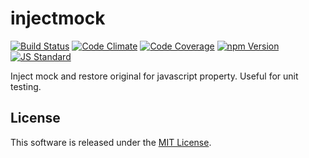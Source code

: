 injectmock
==========

<!---
This file is generated by ape-tmpl. Do not update manually.
--->

<!-- Badge Start -->
<a name="badges"></a>

[![Build Status][bd_travis_shield_url]][bd_travis_url]
[![Code Climate][bd_codeclimate_shield_url]][bd_codeclimate_url]
[![Code Coverage][bd_codeclimate_coverage_shield_url]][bd_codeclimate_url]
[![npm Version][bd_npm_shield_url]][bd_npm_url]
[![JS Standard][bd_standard_shield_url]][bd_standard_url]

[bd_repo_url]: https://github.com/okunishinishi/node-injectmock
[bd_travis_url]: http://travis-ci.org/okunishinishi/node-injectmock
[bd_travis_shield_url]: http://img.shields.io/travis/okunishinishi/node-injectmock.svg?style=flat
[bd_license_url]: https://github.com/okunishinishi/node-injectmock/blob/master/LICENSE
[bd_codeclimate_url]: http://codeclimate.com/github/okunishinishi/node-injectmock
[bd_codeclimate_shield_url]: http://img.shields.io/codeclimate/github/okunishinishi/node-injectmock.svg?style=flat
[bd_codeclimate_coverage_shield_url]: http://img.shields.io/codeclimate/coverage/github/okunishinishi/node-injectmock.svg?style=flat
[bd_gemnasium_url]: https://gemnasium.com/okunishinishi/node-injectmock
[bd_gemnasium_shield_url]: https://gemnasium.com/okunishinishi/node-injectmock.svg
[bd_npm_url]: http://www.npmjs.org/package/injectmock
[bd_npm_shield_url]: http://img.shields.io/npm/v/injectmock.svg?style=flat
[bd_standard_url]: http://standardjs.com/
[bd_standard_shield_url]: https://img.shields.io/badge/code%20style-standard-brightgreen.svg

<!-- Badge End -->


<!-- Description Start -->
<a name="description"></a>

Inject mock and restore original for javascript property.  Useful for unit testing.

<!-- Description End -->




<!-- Sections Start -->
<a name="sections"></a>


<!-- Sections Start -->


<!-- LICENSE Start -->
<a name="license"></a>

License
-------
This software is released under the [MIT License](https://github.com/okunishinishi/node-injectmock/blob/master/LICENSE).

<!-- LICENSE End -->


